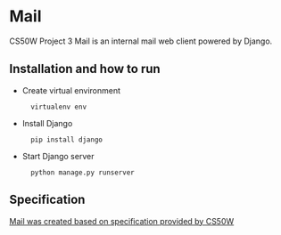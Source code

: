 # Mail
 CS50W Project 3
 Mail is an internal mail web client powered by Django.

## Installation and how to run

- Create virtual environment

        virtualenv env

- Install Django

        pip install django

- Start Django server

        python manage.py runserver

## Specification

[Mail was created based on specification provided by CS50W](https://cs50.harvard.edu/web/2020/projects/3/mail/)

